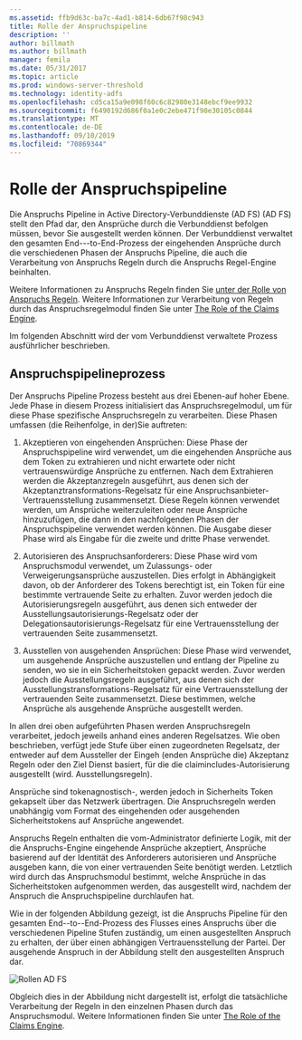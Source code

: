 ```yaml
---
ms.assetid: ffb9d63c-ba7c-4ad1-b814-6db67f98c943
title: Rolle der Anspruchspipeline
description: ''
author: billmath
ms.author: billmath
manager: femila
ms.date: 05/31/2017
ms.topic: article
ms.prod: windows-server-threshold
ms.technology: identity-adfs
ms.openlocfilehash: cd5ca15a9e098f60c6c82980e3148ebcf9ee9932
ms.sourcegitcommit: f6490192d686f0a1e0c2ebe471f98e30105c0844
ms.translationtype: MT
ms.contentlocale: de-DE
ms.lasthandoff: 09/10/2019
ms.locfileid: "70869344"
---
```

# <a name="the-role-of-the-claims-pipeline"></a>Rolle der Anspruchspipeline
Die Anspruchs Pipeline in Active Directory-Verbunddienste (AD FS) \(AD FS\) stellt den Pfad dar, den Ansprüche durch die Verbunddienst befolgen müssen, bevor Sie ausgestellt werden können. Der Verbunddienst verwaltet den gesamten End\--\-to-End-Prozess der eingehenden Ansprüche durch die verschiedenen Phasen der Anspruchs Pipeline, die auch die Verarbeitung von Anspruchs Regeln durch die Anspruchs Regel-Engine beinhalten.  
  
Weitere Informationen zu Anspruchs Regeln finden Sie [unter der Rolle von Anspruchs Regeln](The-Role-of-Claim-Rules.md). Weitere Informationen zur Verarbeitung von Regeln durch das Anspruchsregelmodul finden Sie unter [The Role of the Claims Engine](The-Role-of-the-Claims-Engine.md).  
  
Im folgenden Abschnitt wird der vom Verbunddienst verwaltete Prozess ausführlicher beschrieben.  
  
## <a name="claims-pipeline-process"></a>Anspruchspipelineprozess  
Der Anspruchs Pipeline Prozess besteht aus drei Ebenen\-auf hoher Ebene. Jede Phase in diesem Prozess initialisiert das Anspruchsregelmodul, um für diese Phase spezifische Anspruchsregeln zu verarbeiten. Diese Phasen umfassen \(die Reihenfolge, in der\)Sie auftreten:  
  
1.  Akzeptieren von eingehenden Ansprüchen: Diese Phase der Anspruchspipeline wird verwendet, um die eingehenden Ansprüche aus dem Token zu extrahieren und nicht erwartete oder nicht vertrauenswürdige Ansprüche zu entfernen. Nach dem Extrahieren werden die Akzeptanzregeln ausgeführt, aus denen sich der Akzeptanztransformations-Regelsatz für eine Anspruchsanbieter-Vertrauensstellung zusammensetzt. Diese Regeln können verwendet werden, um Ansprüche weiterzuleiten oder neue Ansprüche hinzuzufügen, die dann in den nachfolgenden Phasen der Anspruchspipeline verwendet werden können. Die Ausgabe dieser Phase wird als Eingabe für die zweite und dritte Phase verwendet.  
  
2.  Autorisieren des Anspruchsanforderers: Diese Phase wird vom Anspruchsmodul verwendet, um Zulassungs- oder Verweigerungsansprüche auszustellen. Dies erfolgt in Abhängigkeit davon, ob der Anforderer des Tokens berechtigt ist, ein Token für eine bestimmte vertrauende Seite zu erhalten. Zuvor werden jedoch die Autorisierungsregeln ausgeführt, aus denen sich entweder der Ausstellungsautorisierungs-Regelsatz oder der Delegationsautorisierungs-Regelsatz für eine Vertrauensstellung der vertrauenden Seite zusammensetzt.  
  
3.  Ausstellen von ausgehenden Ansprüchen: Diese Phase wird verwendet, um ausgehende Ansprüche auszustellen und entlang der Pipeline zu senden, wo sie in ein Sicherheitstoken gepackt werden. Zuvor werden jedoch die Ausstellungsregeln ausgeführt, aus denen sich der Ausstellungstransformations-Regelsatz für eine Vertrauensstellung der vertrauenden Seite zusammensetzt. Diese bestimmen, welche Ansprüche als ausgehende Ansprüche ausgestellt werden.  
  
In allen drei oben aufgeführten Phasen werden Anspruchsregeln verarbeitet, jedoch jeweils anhand eines anderen Regelsatzes. Wie oben beschrieben, verfügt jede Stufe über einen zugeordneten Regelsatz, der entweder auf dem Aussteller der Eingeh \(enden Ansprüche die\) Akzeptanz Regeln oder den Ziel Dienst basiert, für die die claimincludes-Autorisierung ausgestellt \(wird. Ausstellungsregeln\).  
  
Ansprüche sind tokenagnostisch\-, werden jedoch in Sicherheits Token gekapselt über das Netzwerk übertragen. Die Anspruchsregeln werden unabhängig vom Format des eingehenden oder ausgehenden Sicherheitstokens auf Ansprüche angewendet.  
  
Anspruchs Regeln enthalten die vom\-Administrator definierte Logik, mit der die Anspruchs-Engine eingehende Ansprüche akzeptiert, Ansprüche basierend auf der Identität des Anforderers autorisieren und Ansprüche ausgeben kann, die von einer vertrauenden Seite benötigt werden. Letztlich wird durch das Anspruchsmodul bestimmt, welche Ansprüche in das Sicherheitstoken aufgenommen werden, das ausgestellt wird, nachdem der Anspruch die Anspruchspipeline durchlaufen hat.  
  
Wie in der folgenden Abbildung gezeigt, ist die Anspruchs Pipeline für den gesamten End\--to\--End-Prozess des Flusses eines Anspruchs über die verschiedenen Pipeline Stufen zuständig, um einen ausgestellten Anspruch zu erhalten, der über einen abhängigen Vertrauensstellung der Partei. Der ausgehende Anspruch in der Abbildung stellt den ausgestellten Anspruch dar.  
  
![Rollen AD FS](media/adfs2_pipeline.gif)  
  
Obgleich dies in der Abbildung nicht dargestellt ist, erfolgt die tatsächliche Verarbeitung der Regeln in den einzelnen Phasen durch das Anspruchsmodul. Weitere Informationen finden Sie unter [The Role of the Claims Engine](The-Role-of-the-Claims-Engine.md).  
  

